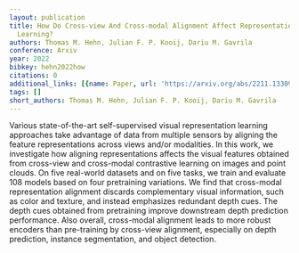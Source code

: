 ```yaml
---
layout: publication
title: How Do Cross-view And Cross-modal Alignment Affect Representations In Contrastive
  Learning?
authors: Thomas M. Hehn, Julian F. P. Kooij, Dariu M. Gavrila
conference: Arxiv
year: 2022
bibkey: hehn2022how
citations: 0
additional_links: [{name: Paper, url: 'https://arxiv.org/abs/2211.13309'}]
tags: []
short_authors: Thomas M. Hehn, Julian F. P. Kooij, Dariu M. Gavrila
---
```

Various state-of-the-art self-supervised visual representation learning
approaches take advantage of data from multiple sensors by aligning the feature
representations across views and/or modalities. In this work, we investigate
how aligning representations affects the visual features obtained from
cross-view and cross-modal contrastive learning on images and point clouds. On
five real-world datasets and on five tasks, we train and evaluate 108 models
based on four pretraining variations. We find that cross-modal representation
alignment discards complementary visual information, such as color and texture,
and instead emphasizes redundant depth cues. The depth cues obtained from
pretraining improve downstream depth prediction performance. Also overall,
cross-modal alignment leads to more robust encoders than pre-training by
cross-view alignment, especially on depth prediction, instance segmentation,
and object detection.